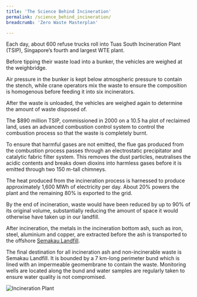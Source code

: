 ```yaml
---
title: 'The Science Behind Incineration'
permalink: /science_behind_incineration/
breadcrumb: 'Zero Waste Masterplan'

---
```



Each day, about 600 refuse trucks roll
into Tuas South Incineration Plant (TSIP),
Singapore’s fourth and largest WTE plant.

Before tipping their waste load into a bunker,
the vehicles are weighed at the weighbridge.

Air pressure in the bunker is kept below
atmospheric pressure to contain the stench,
while crane operators mix the waste to ensure
the composition is homogenous before
feeding it into six incinerators.

After the waste is unloaded, the vehicles are
weighed again to determine the amount of
waste disposed of.

The $890 million TSIP, commissioned in 2000
on a 10.5 ha plot of reclaimed land, uses an
advanced combustion control system to
control the combustion process so that the
waste is completely burnt.

To ensure that harmful gases are not emitted,
the flue gas produced from the combustion
process passes through an electrostatic
precipitator and catalytic fabric filter system.
This removes the dust particles, neutralises
the acidic contents and breaks down dioxins
into harmless gases before it is emitted
through two 150 m-tall chimneys.

The heat produced from the incineration
process is harnessed to produce
approximately 1,600 MWh of electricity per
day. About 20% powers the plant and the
remaining 80% is exported to the grid.

By the end of incineration, waste would have
been reduced by up to 90% of its original
volume, substantially reducing the amount of
space it would otherwise have taken up in our
landfill.

After incineration, the metals in the
incineration bottom ash, such as iron,
steel, aluminium and copper, are extracted
before the ash is transported to the offshore
[Semakau Landfill](/semakau_landfill/).

The final destination for all incineration
ash and non-incinerable waste is Semakau
Landfill. It is bounded by a 7 km-long
perimeter bund which is lined with an
impermeable geomembrane to contain the
waste. Monitoring wells are located along the
bund and water samples are regularly taken
to ensure water quality is not compromised.

![Incineration Plant](/images/ch1_incineration_infographic.jpg)
